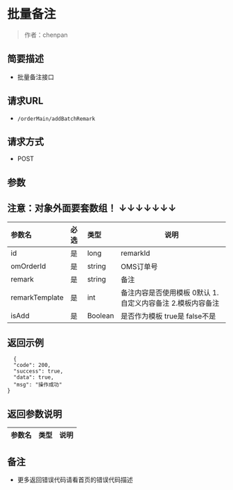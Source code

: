 # 批量备注

> 作者：chenpan

## 简要描述

- 批量备注接口

## 请求URL
- ` /orderMain/addBatchRemark `
  
## 请求方式
- POST 

## 参数
## **注意：对象外面要套数组！** ↓↓↓↓↓↓↓

|参数名|必选|类型|说明|
|:----    |:---|:----- |-----   |
|id |是  |long |remarkId   |
|omOrderId |是  | string|OMS订单号   |
|remark |是  |string | 备注    |
 |remarkTemplate| 是|int|  备注内容是否使用模板 0默认 1.自定义内容备注 2.模板内容备注 
  |isAdd| 是 |Boolean|  是否作为模板 true是  false不是
## 返回示例 

``` 
  {
  "code": 200,
  "success": true,
  "data": true,
  "msg": "操作成功"
}
```

## 返回参数说明 

|参数名|类型|说明|
|:-----  |:-----|-----                           |

## 备注 

- 更多返回错误代码请看首页的错误代码描述